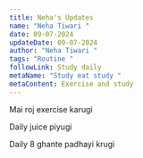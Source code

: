 ```yaml
---
title: Neha's Updates
name: "Neha Tiwari "
date: 09-07-2024
updateDate: 09-07-2024
author: "Neha Tiwari "
tags: "Routine "
followLink: Study daily
metaName: "Study eat study "
metaContent: Exercise and study
---
```

Mai roj exercise karugi

Daily juice piyugi 

Daily 8 ghante padhayi krugi
